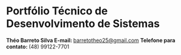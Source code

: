 # Portfólio Técnico de Desenvolvimento de Sistemas
<b> Théo Barreto Silva </b>
<b> E-mail: </b> barretotheo25@gmail.com
<b> Telefone para contato: </b> (48) 99122-7701
